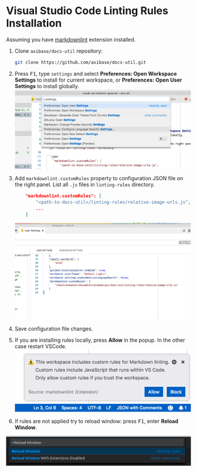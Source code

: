 # Visual Studio Code Linting Rules Installation

Assuming you have [markdownlint](https://marketplace.visualstudio.com/items?itemName=DavidAnson.vscode-markdownlint) extension installed.

1. Clone `axibase/docs-util` repository:
    ```bash
    git clone https://github.com/axibase/docs-util.git
    ```
2. Press <kbd>F1</kbd>, type `settings` and select **Preferences: Open Workspace Settings** to install for current workspace, or **Preferences: Open User Settings** to install globally.
    ![command-panel](./images/command-panel.png)
3. Add `markdownlint.customRules` property to configuration JSON file on the right panel. List all `.js` files in `linting-rules` directory.
    ```json
        "markdownlint.customRules": [
            "<path-to-docs-util>/linting-rules/relative-image-urls.js",
            ...
        ]
    ```
    ![settings-json](./images/settings-json.png)
4. Save configuration file changes.
5. If you are installing rules locally, press **Allow** in the popup. In the other case restart VSCode.
    ![security popup](./images/security-popup.png)

6. If rules are not applied try to reload window: press <kbd>F1</kbd>, enter **Reload Window**.

![](./images/reload_window.png)